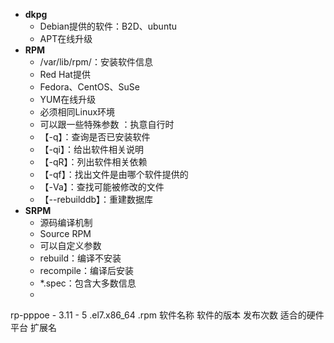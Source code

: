 - **dkpg**
	- Debian提供的软件：B2D、ubuntu
	- APT在线升级
- **RPM**
	- /var/lib/rpm/：安装软件信息
	- Red Hat提供
	- Fedora、CentOS、SuSe
	- YUM在线升级
	- 必须相同Linux环境
	- 可以跟一些特殊参数 ：执意自行时
	- 【-q】：查询是否已安装软件
	- 【-qi】：给出软件相关说明
	- 【-qR】：列出软件相关依赖
	- 【-qf】：找出文件是由哪个软件提供的
	- 【-Va】：查找可能被修改的文件
	- 【--rebuilddb】：重建数据库
- **SRPM**
	- 源码编译机制
	- Source RPM
	- 可以自定义参数
	- rebuild：编译不安装
	- recompile：编译后安装
	- *.spec：包含大多数信息
	- 



rp-pppoe -        3.11   -            5            .el7.x86_64        .rpm
软件名称      软件的版本  发布次数    适合的硬件平台  扩展名
<!--stackedit_data:
eyJoaXN0b3J5IjpbMjEzMDY1NjQxNCwyMzM0NTk0MTgsMzk5Nj
cwNzExLC0xMjY2MjM5MjcsNzQ2NjgxNzA1LC00NjcwMDgyOTks
MjAwMTA5MTMxMCwtMjA4ODc0NjYxMl19
-->